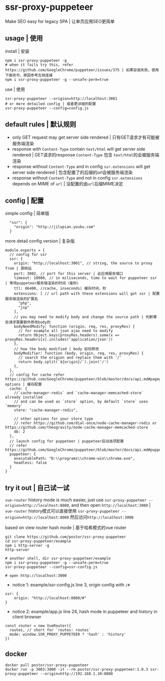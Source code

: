 # ssr-proxy-puppeteer

Make SEO easy for legacy SPA | 让单页应用SEO更简单

## usage | 使用


install | 安装

```
npm i ssr-proxy-puppeteer -g
# when it fails try this, refer https://github.com/GoogleChrome/puppeteer/issues/375 | 如果安装失败，使用下面命令，原因参考左侧连接
npm i ssr-proxy-puppeteer -g --unsafe-perm=true
```

use | 使用

```
ssr-proxy-puppeteer --origion=http://localhost:3001
# or more detailed config | 或者更详细的配置
ssr-proxy-puppeteer --config=config.js
```

## default rules | 默认规则

- only GET request may get server side rendered | 只有GET请求才有可能被服务端渲染
- response with `Content-Type` contain `text/html` will get server side rendered | GET请求的response `Content-Type` 包含 `text/html`的会被服务端渲染
- response without `Content-Type` and in config `ssr.extensions` will get server side rendered | 包含配置了的后缀的url会被服务端渲染
- response without `Content-Type` and not in config `ssr.extensions` depends on MIME of `url` | 没配置的由`url`后缀MIME决定

## config | 配置

simple config | 简单版

```
  "ssr": {
    "origin": "http://jilupian.youku.com"
  }
```

more detail config version | 复杂版

```
module.exports = {
  // config for ssr
  ssr: {
    origin: "http://localhost:3001", // string, the source to proxy from | 源网站
    port: 3002, // port for this server | 此应用服务端口
    timeout: 10000, // in miliseconds, time to wait for puppeteer ssr | 等待puppeteer服务端渲染的时间（毫秒）
    ttl: 86400, //cache, inseconds| 缓存时间，秒
    extensions: [ // url path with these extensions will got ssr | 配置服务端渲染的扩展名
      "php",
      "jsp"
    ],
    // you may need to modify body and change the source path | 判断哪些请求需要额外修改body的
    bodyNeedModify: function (origin, req, res, proxyRes) {
      // for example all json ajax need to modify
      return Object.keys(proxyRes.headers).some(x => proxyRes.headers[x].includes('application/json'))
    },
    // how the body modified | body 如何修改
    bodyModifier: function (body, origin, req, res, proxyRes) {
      // search the origion and replace them with '/'
      return body.split(`${origin}/`).join('/')      
    },
  },
  // config for cache refer https://github.com/GoogleChrome/puppeteer/blob/master/docs/api.md#pagegotourl-options | 缓存配置
  cache: {
    //`cache-manager-redis` and `cache-manager-memcached-store` already installed 
    // and can be used as `store` option, by default `store` uses `memory`
    store: "cache-manager-redis",

    // other options for your store type
    // refer https://github.com/dial-once/node-cache-manager-redis or https://github.com/theogravity/node-cache-manager-memcached-store
    db: 2
  },
  // launch config for puppeteer | puppeteer启动选项配置
  // refer https://github.com/GoogleChrome/puppeteer/blob/master/docs/api.md#puppeteerlaunchoptions
  puppeteer: {
    executablePath: "D:\\programs\\chrome-win\\chrome.exe",
    headless: false
  }
}
```

## try it out | 自己试一试


`vue-router` history mode is much easier, just use `ssr-proxy-puppeteer --origion=http://localhost:8080`, and then open `http://localhost:3000` | `vue-router` history模式可以直接使用 `ssr-proxy-puppeteer --origion=http://localhost:8080` 然后访问`http://localhost:3000`

based on view router hash mode | 基于哈希模式的vue router

```
git clone https://github.com/postor/ssr-proxy-puppeteer
cd ssr-proxy-puppeteer/example
npm i http-server -g
http-server

# another shell, dir ssr-proxy-puppeteer/example
npm i ssr-proxy-puppeteer -g --unsafe-perm=true
ssr-proxy-puppeteer --config=ssr-config.js

# open http://localhost:3000
```

- notice 1: example/ssr-config.js line 3, origin config with `/#`

```
ssr: {
    origin: "http://localhost:8080/#"
}
```

- notice 2: example/app.js line 24, hash mode in puppeteer and history in client browser

```
const router = new VueRouter({
  routes, // short for `routes: routes`
  mode: window.SSR_PROXY_PUPPETEER ? 'hash' : 'history'
})
```

## docker

```
docker pull postor/ssr-proxy-puppeteer
docker run -p 3003:3000 -it --rm postor/ssr-proxy-puppeteer:1.0.3 ssr-proxy-puppeteer --origin=http://192.168.1.10:8080
```
